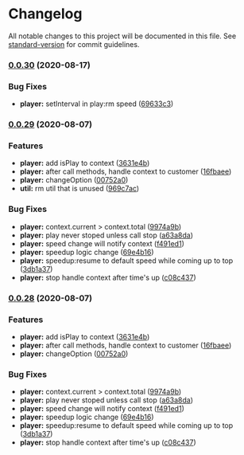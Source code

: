 # Changelog

All notable changes to this project will be documented in this file. See [standard-version](https://github.com/conventional-changelog/standard-version) for commit guidelines.

### [0.0.30](https://github.com/youkaisteve/oddment/compare/v0.0.29...v0.0.30) (2020-08-17)


### Bug Fixes

* **player:** setInterval in play:rm speed ([69633c3](https://github.com/youkaisteve/oddment/commit/69633c3263c434cac37268c63de37021df495d7f))

### [0.0.29](https://github.com/youkaisteve/oddment/compare/v0.0.18...v0.0.29) (2020-08-07)


### Features

* **player:** add isPlay to context ([3631e4b](https://github.com/youkaisteve/oddment/commit/3631e4b17ad3aa12fc0fa1f4e0a0f34e083389c9))
* **player:** after call methods, handle context to customer ([16fbaee](https://github.com/youkaisteve/oddment/commit/16fbaee7fe5bef8cb057a2e1f22eb71c047f3339))
* **player:** changeOption ([00752a0](https://github.com/youkaisteve/oddment/commit/00752a0c15d787a2d1f990e9832476d3a31c8d6a))
* **util:** rm util that is unused ([969c7ac](https://github.com/youkaisteve/oddment/commit/969c7ace3d3d40b2d7def7fa82edf7253be34484))


### Bug Fixes

* **player:** context.current > context.total ([9974a9b](https://github.com/youkaisteve/oddment/commit/9974a9bc2acf9b491f5d4d933cccda955661a430))
* **player:** play never stoped unless call stop ([a63a8da](https://github.com/youkaisteve/oddment/commit/a63a8da78e73f95a1a086be4277caa7df40010c0))
* **player:** speed change will notify context ([f491ed1](https://github.com/youkaisteve/oddment/commit/f491ed1ea1581539e0dcdb96690abc3862ce0e51))
* **player:** speedup logic change ([69e4b16](https://github.com/youkaisteve/oddment/commit/69e4b16f84b0120ee2e8bcf61879008567ce4996))
* **player:** speedup:resume to default speed while coming up to top ([3db1a37](https://github.com/youkaisteve/oddment/commit/3db1a377ffeada9231397299b9967633873f7854))
* **player:** stop handle context after time's up ([c08c437](https://github.com/youkaisteve/oddment/commit/c08c437337dfdafd210a006dba174ad05cee43ee))

### [0.0.28](https://github.com/youkaisteve/oddment/compare/v0.0.18...v0.0.28) (2020-08-07)


### Features

* **player:** add isPlay to context ([3631e4b](https://github.com/youkaisteve/oddment/commit/3631e4b17ad3aa12fc0fa1f4e0a0f34e083389c9))
* **player:** after call methods, handle context to customer ([16fbaee](https://github.com/youkaisteve/oddment/commit/16fbaee7fe5bef8cb057a2e1f22eb71c047f3339))
* **player:** changeOption ([00752a0](https://github.com/youkaisteve/oddment/commit/00752a0c15d787a2d1f990e9832476d3a31c8d6a))


### Bug Fixes

* **player:** context.current > context.total ([9974a9b](https://github.com/youkaisteve/oddment/commit/9974a9bc2acf9b491f5d4d933cccda955661a430))
* **player:** play never stoped unless call stop ([a63a8da](https://github.com/youkaisteve/oddment/commit/a63a8da78e73f95a1a086be4277caa7df40010c0))
* **player:** speed change will notify context ([f491ed1](https://github.com/youkaisteve/oddment/commit/f491ed1ea1581539e0dcdb96690abc3862ce0e51))
* **player:** speedup logic change ([69e4b16](https://github.com/youkaisteve/oddment/commit/69e4b16f84b0120ee2e8bcf61879008567ce4996))
* **player:** speedup:resume to default speed while coming up to top ([3db1a37](https://github.com/youkaisteve/oddment/commit/3db1a377ffeada9231397299b9967633873f7854))
* **player:** stop handle context after time's up ([c08c437](https://github.com/youkaisteve/oddment/commit/c08c437337dfdafd210a006dba174ad05cee43ee))
